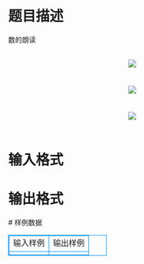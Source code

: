 # 

 
 # 题目描述 
<p>
数的朗读<br><br><center><img src="/source/joyoi/tyvj-3162/img/aHR0cDovL3d3dy5qb3lvaS5jbi9wcm9ibGVtL3R5dmotMzE2Mi9wcm9ibGVtc19pbWFnZXMvMTQ0OS8xLmJtcA==.bmp"></img></center>　　<br><br><center><img src="/source/joyoi/tyvj-3162/img/aHR0cDovL3d3dy5qb3lvaS5jbi9wcm9ibGVtL3R5dmotMzE2Mi9wcm9ibGVtc19pbWFnZXMvMTQ0OS8yLmJtcA==.bmp"></img></center>　　<br><br><center><img src="/source/joyoi/tyvj-3162/img/aHR0cDovL3d3dy5qb3lvaS5jbi9wcm9ibGVtL3R5dmotMzE2Mi9wcm9ibGVtc19pbWFnZXMvMTQ0OS8zLmJtcA==.bmp"></img></center>　　</p> 

 
 # 输入格式 
<p>
</p> 

 
 # 输出格式 
<p>
</p> 
# 样例数据
<style>
        table,table tr th, table tr td { border:1px solid #0094ff; }
        table { width: 200px; min-height: 25px; line-height: 25px; text-align: center; border-collapse: collapse;}   
    </style>
<table>
	<tr>
		<td>输入样例</td>
		<td>输出样例</td>
	</tr>
<tr><td></td><td></td></tr></table>
